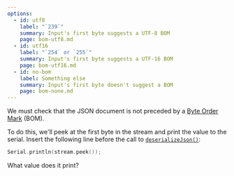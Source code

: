```yaml
---
options:
  - id: utf8
    label: "`239`"
    summary: Input's first byte suggests a UTF-8 BOM
    page: bom-utf8.md
  - id: utf16
    label: "`254` or `255`"
    summary: Input's first byte suggests a UTF-16 BOM
    page: bom-utf16.md
  - id: no-bom
    label: Something else
    summary: Input's first byte doesn't suggest a BOM
    page: bom-none.md
---
```


We must check that the JSON document is not preceded by a  [Byte Order Mark](https://en.wikipedia.org/wiki/Byte_order_mark) (BOM).

To do this, we'll peek at the first byte in the stream and print the value to the serial. Insert the following line before the call to [`deserializeJson()`](/v6/api/json/deserializejson/):

```c++
Serial.println(stream.peek());
```

What value does it print?
